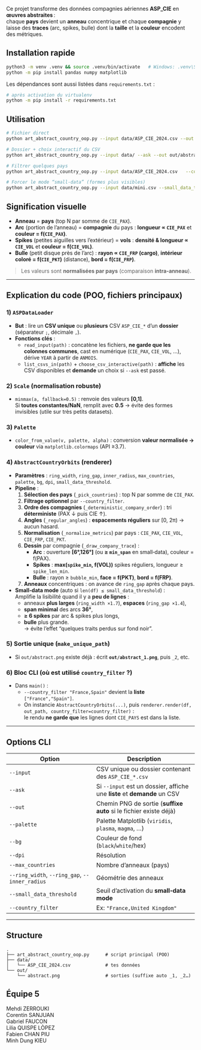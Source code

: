 Ce projet transforme des données compagnies aériennes **ASP_CIE** en **œuvres abstraites** :  
chaque **pays** devient un **anneau** concentrique et chaque **compagnie** y laisse des **traces** (arc, spikes, bulle) dont la **taille** et la **couleur** encodent des métriques.

## Installation rapide
```bash
python3 -m venv .venv && source .venv/bin/activate   # Windows: .venv\Scripts\activate
python -m pip install pandas numpy matplotlib
```

Les dépendances sont aussi listées dans `requirements.txt` :

```bash
# après activation du virtualenv
python -m pip install -r requirements.txt
```

## Utilisation
```bash
# Fichier direct
python art_abstract_country_oop.py --input data/ASP_CIE_2024.csv --out out/abstract.png

# Dossier + choix interactif du CSV
python art_abstract_country_oop.py --input data/ --ask --out out/abstract.png

# Filtrer quelques pays
python art_abstract_country_oop.py --input data/ASP_CIE_2024.csv   --country_filter "France,United Kingdom,Spain" --out out/focus.png

# Forcer le mode “small-data” (formes plus visibles)
python art_abstract_country_oop.py --input data/mini.csv --small_data_threshold 9999
```

## Signification visuelle
- **Anneau** = **pays** (top N par somme de `CIE_PAX`).  
- **Arc** (portion de l’anneau) = **compagnie** du pays : **longueur ∝ `CIE_PAX`** et **couleur = f(`CIE_PAX`)**.  
- **Spikes** (petites aiguilles vers l’extérieur) = **vols** : **densité & longueur ∝ `CIE_VOL`** et **couleur = f(`CIE_VOL`)**.  
- **Bulle** (petit disque près de l’arc) : **rayon ∝ `CIE_FRP` (cargo)**, **intérieur coloré = f(`CIE_PKT`)** (distance), **bord = f(`CIE_FRP`)**.

> Les valeurs sont **normalisées par pays** (comparaison **intra‑anneau**).

---

## Explication du code (POO, fichiers principaux)

### 1) `ASPDataLoader`
- **But** : lire un **CSV unique** ou **plusieurs** CSV `ASP_CIE_*` d’un **dossier** (séparateur `;`, décimale `,`).  
- **Fonctions clés** :
  - `read_input(path)` : concatène les fichiers, **ne garde que les colonnes communes**, cast en numérique (`CIE_PAX`, `CIE_VOL`, …), dérive `YEAR` à partir de `ANMOIS`.  
  - `list_csvs_in(path)` + `choose_csv_interactive(path)` : **affiche** les CSV disponibles et **demande** un choix si `--ask` est passé.

### 2) `Scale` (normalisation robuste)
- `minmax(a, fallback=0.5)` : renvoie des valeurs **[0,1]**.  
  Si **toutes constantes/NaN**, remplit avec **0.5** → évite des formes invisibles (utile sur très petits datasets).

### 3) `Palette`
- `color_from_value(v, palette, alpha)` : conversion **valeur normalisée → couleur** via `matplotlib.colormaps` (API ≥3.7).

### 4) `AbstractCountryOrbits` (renderer)
- **Paramètres** : `ring_width`, `ring_gap`, `inner_radius`, `max_countries`, `palette`, `bg`, `dpi`, `small_data_threshold`.
- **Pipeline** :
  1. **Sélection des pays** (`_pick_countries`) : top N par somme de `CIE_PAX`.  
  2. **Filtrage optionnel** par `--country_filter`.  
  3. **Ordre des compagnies** (`_deterministic_company_order`) : tri **déterministe** (PAX ↓ puis CIE ↑).  
  4. **Angles** (`_regular_angles`) : **espacements réguliers** sur [0, 2π) → aucun hasard.  
  5. **Normalisation** (`_normalize_metrics`) par pays : `CIE_PAX`, `CIE_VOL`, `CIE_FRP`, `CIE_PKT`.  
  6. **Dessin** par compagnie (`_draw_company_trace`) :  
     - **Arc** : ouverture **[6°,126°]** (ou **≥ `min_span`** en small‑data), couleur = f(PAX).  
     - **Spikes** : **max(`spike_min`, f(VOL))** spikes réguliers, longueur ≥ `spike_len_min`.  
     - **Bulle** : rayon ≥ `bubble_min`, **face = f(PKT)**, **bord = f(FRP)**.  
  6. **Anneaux** concentriques : on avance de `ring_gap` après chaque pays.
- **Small‑data mode** (auto si `len(df) ≤ small_data_threshold`) :  
  Amplifie la lisibilité quand il y a **peu de lignes** :  
  - anneaux **plus larges** (`ring_width ×1.7`), **espaces** (`ring_gap ×1.4`),  
  - **span minimal** des arcs **36°**,  
  - **≥ 6 spikes** par arc & spikes plus longs,  
  - **bulle** plus grande.  
  → évite l’effet “quelques traits perdus sur fond noir”.

### 5) Sortie **unique** (`make_unique_path`)
- Si `out/abstract.png` existe déjà : écrit **`out/abstract_1.png`**, puis `_2`, etc.

### 6) Bloc CLI (où est utilisé `country_filter` ?)
- Dans `main()` :  
  - `--country_filter "France,Spain"` devient la **liste** `["France","Spain"]`.  
  - On instancie `AbstractCountryOrbits(...)`, puis `renderer.render(df, out_path, country_filter=country_filter)` :  
    le rendu **ne garde que** les lignes dont `CIE_PAYS` est dans la liste.

---

## Options CLI

| Option | Description |
|---|---|
| `--input` | CSV unique ou dossier contenant des `ASP_CIE_*.csv` |
| `--ask` | Si `--input` est un dossier, affiche une **liste** et **demande** un CSV |
| `--out` | Chemin PNG de sortie (**suffixe auto** si le fichier existe déjà) |
| `--palette` | Palette Matplotlib (`viridis`, `plasma`, `magma`, …) |
| `--bg` | Couleur de fond (`black`/`white`/hex) |
| `--dpi` | Résolution |
| `--max_countries` | Nombre d’anneaux (pays) |
| `--ring_width`, `--ring_gap`, `--inner_radius` | Géométrie des anneaux |
| `--small_data_threshold` | Seuil d’activation du **small‑data mode** |
| `--country_filter` | Ex: `"France,United Kingdom"` |

---

## Structure
```
.
├── art_abstract_country_oop.py      # script principal (POO)
├── data/
│   └── ASP_CIE_2024.csv             # tes données
└── out/
    └── abstract.png                 # sorties (suffixe auto _1, _2…)
```

## Équipe 5

Mehdi ZERROUKI  
Corentin SANJUAN  
Gabriel FAUCON  
Lilia QUISPE LÒPEZ  
Fabien CHAN PIU  
Minh Dung KIEU